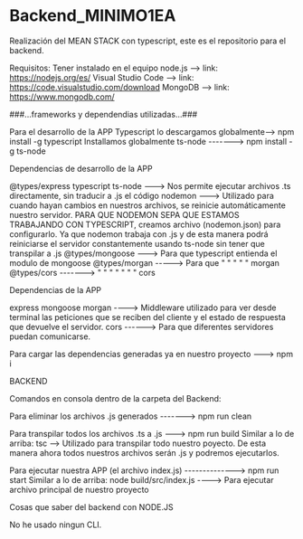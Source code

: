 # Backend_MINIMO1EA
Realización del MEAN STACK con typescript, este es el repositorio para el backend.

Requisitos:
Tener instalado en el equipo node.js --> link: https://nodejs.org/es/
Visual Studio Code --> link: https://code.visualstudio.com/download
MongoDB --> link: https://www.mongodb.com/

###...frameworks y dependendias utilizadas...###

Para el desarrollo de la APP
Typescript lo descargamos globalmente--> npm install -g typescript
Installamos globalmente ts-node -------> npm install -g ts-node

Dependencias de desarrollo de la APP

@types/express
typescript
ts-node ---> Nos permite ejecutar archivos .ts directamente, sin traducir a .js el código
nodemon ---> Utilizado para cuando hayan cambios en nuestros archivos, se reinicie automáticamente nuestro servidor. 
PARA QUE NODEMON SEPA QUE ESTAMOS TRABAJANDO CON TYPESCRIPT, creamos archivo (nodemon.json) para configurarlo.
Ya que nodemon trabaja con .js y de esta manera podrá reiniciarse el servidor constantemente usando ts-node sin tener que transpilar a .js
@types/mongoose ---> Para que typescript entienda el modulo de mongoose
@types/morgan -----> Para que     "          "    "    "     " morgan
@types/cors ------->  "    "      "          "    "    "     " cors

Dependencias de la APP

express
mongoose
morgan ----> Middleware utilizado para ver desde terminal las peticiones que se reciben del cliente 
	     y el estado de respuesta que devuelve el servidor.
cors ------> Para que diferentes servidores puedan comunicarse.

Para cargar las dependencias generadas ya en nuestro proyecto ---> npm i 


BACKEND

Comandos en consola dentro de la carpeta del Backend:

Para eliminar los archivos .js generados -------> npm run clean

Para transpilar todos los archivos .ts a .js ---> npm run build
Similar a lo de arriba: 
tsc   --> Utilizado para transpilar todo nuestro poyecto.
	  De esta manera ahora todos nuestros archivos serán .js y podremos ejecutarlos.

Para ejecutar nuestra APP (el archivo index.js) --------------> npm run start
Similar a lo de arriba:
node build/src/index.js  ----> Para ejecutar archivo principal de nuestro proyecto


Cosas que saber del backend con NODE.JS

No he usado ningun CLI.

